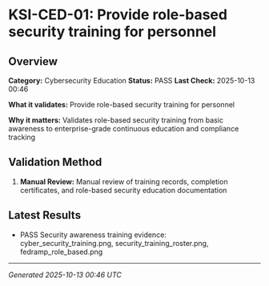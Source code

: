 # KSI-CED-01: Provide role-based security training for personnel

## Overview

**Category:** Cybersecurity Education
**Status:** PASS
**Last Check:** 2025-10-13 00:46

**What it validates:** Provide role-based security training for personnel

**Why it matters:** Validates role-based security training from basic awareness to enterprise-grade continuous education and compliance tracking

## Validation Method

1. **Manual Review:** Manual review of training records, completion certificates, and role-based security education documentation

## Latest Results

- PASS Security awareness training evidence: cyber_security_training.png, security_training_roster.png, fedramp_role_based.png

---
*Generated 2025-10-13 00:46 UTC*